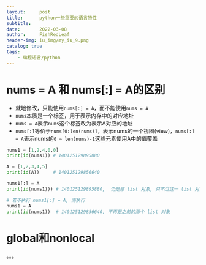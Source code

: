 ```yaml
---
layout:     post
title:      python一些重要的语言特性
subtitle:   
date:       2022-03-08
author:     FishRedLeaf
header-img: iu_img/my_iu_9.png
catalog: true
tags:
    - 编程语言/python
---
```


# nums = A 和 nums[:] = A的区别
- 就地修改，只能使用`nums[:] = A`，而不能使用`nums = A`
- `nums`本质是一个标签，用于表示内存中的对应地址
- `nums = A`表示`nums`这个标签改为表示A对应的地址
- `nums[:]`等价于`nums[0:len(nums)]`，表示nums的一个视图(view)，`nums[:] = A`表示nums的`0 ~ len(nums)-1`这些元素使用A中的值覆盖

```python
nums1 = [1,2,4,0,0] 
print(id(nums1)) # 140125129895880

A = [1,2,3,4,5]
print(id(A))     # 140125129856640

nums1[:] = A
print(id(nums1))) # 140125129895880,  仍是原 list 对象, 只不过这一 list 对象的值发生了改变

# 若不执行 nums1[:] = A, 而执行
nums1 = A
print(id(nums1))  # 140125129856640, 不再是之前的那个 list 对象
```


# global和nonlocal
。。。
